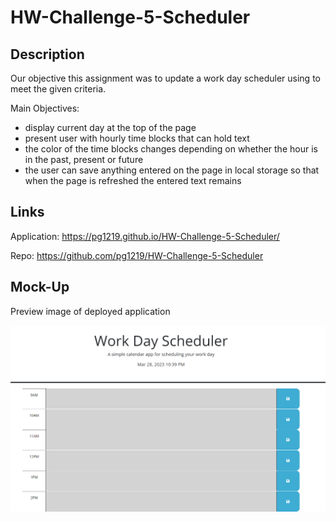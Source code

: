 # HW-Challenge-5-Scheduler

## Description

Our objective this assignment was to update a work day scheduler using to meet the given criteria.

Main Objectives: 

- display current day at the top of the page
- present user with hourly time blocks that can hold text
- the color of the time blocks changes depending on whether the hour is in the past, present or future
- the user can save anything entered on the page in local storage so that when the page is refreshed the entered text remains


## Links

Application: https://pg1219.github.io/HW-Challenge-5-Scheduler/

Repo: https://github.com/pg1219/HW-Challenge-5-Scheduler



## Mock-Up

Preview image of deployed application

![alt](./assets/hw5mockup.png)